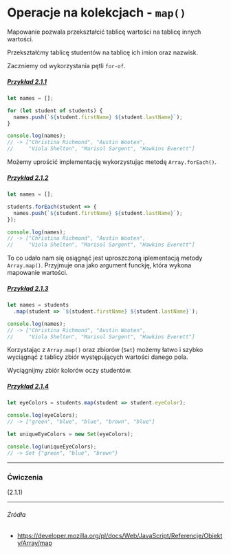 # Operacje na kolekcjach - `map()`

Mapowanie pozwala przekształcić tablicę wartości na tablicę innych wartości.

Przekształćmy tablicę studentów na tablicę ich imion oraz nazwisk.

Zaczniemy od wykorzystania pętli `for-of`.

##### [Przykład 2.1.1](https://codepen.io/mmotel/pen/mwOeoN)
```js
let names = [];

for (let student of students) {
  names.push(`${student.firstName} ${student.lastName}`);
}

console.log(names);
// -> ["Christina Richmond", "Austin Wooten", 
//     "Viola Shelton", "Marisol Sargent", "Hawkins Everett"]
```

Możemy uprościć implementację wykorzystując metodę `Array.forEach()`.

##### [Przykład 2.1.2](https://codepen.io/mmotel/pen/VWmeEv)
```js
let names = [];

students.forEach(student => {
  names.push(`${student.firstName} ${student.lastName}`);
});

console.log(names);
// -> ["Christina Richmond", "Austin Wooten", 
//     "Viola Shelton", "Marisol Sargent", "Hawkins Everett"]
```

To co udało nam się osiągnąć jest uproszczoną iplementacją metody `Array.map()`. Przyjmuje ona jako argument funckję, która wykona mapowanie wartości.

##### [Przykład 2.1.3](https://codepen.io/mmotel/pen/rwWxQP)
```js
let names = students
  .map(student => `${student.firstName} ${student.lastName}`);

console.log(names);
// -> ["Christina Richmond", "Austin Wooten", 
//     "Viola Shelton", "Marisol Sargent", "Hawkins Everett"]
```

Korzystając z `Array.map()` oraz zbiorów (`Set`) możemy łatwo i szybko wyciągnąć z tablicy zbiór występujących wartości danego pola.

Wyciągnijmy zbiór kolorów oczy studentów.

##### [Przykład 2.1.4](https://codepen.io/mmotel/pen/pwNgBO)
```js
let eyeColors = students.map(student => student.eyeColor);

console.log(eyeColors);
// -> ["green", "blue", "blue", "brown", "blue"]

let uniqueEyeColors = new Set(eyeColors);

console.log(uniqueEyeColors);
// -> Set {"green", "blue", "brown"}
```

---

### Ćwiczenia

(2.1.1) 

---

###### Źródła

* https://developer.mozilla.org/pl/docs/Web/JavaScript/Referencje/Obiekty/Array/map
